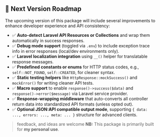 ## 🚧 Next Version Roadmap

The upcoming version of this package will include several improvements to enhance developer experience and API consistency:

- ✅ **Auto-detect Laravel API Resources or Collections** and wrap them automatically in success responses.
- ✅ **Debug mode support** (toggled via `.env`) to include exception trace info in error responses (local/dev environments only).
- ✅ **Laravel localization integration** using `__()` helper for translatable response messages.
- ✅ **Predefined constants or enums** for HTTP status codes, e.g., `self::NOT_FOUND`, `self::CREATED`, for cleaner syntax.
- ✅ **Static testing helpers** like `HttpResponse::mockSuccess()` and `mockError()` for writing cleaner API tests.
- ✅ **Macro support** to enable `response()->success($data)` and `response()->error($message)` via Laravel service provider.
- ✅ **Response-wrapping middleware** that auto-converts all controller return data into standardized API formats (unless opted out).
- ✅ **Optional JSON:API compatible output mode**, supporting `{ data: ..., errors: ..., meta: ... }` structure for advanced clients.

> feedback, and ideas are welcome
 **NB:** This package is primarily built for **my personal use**.
